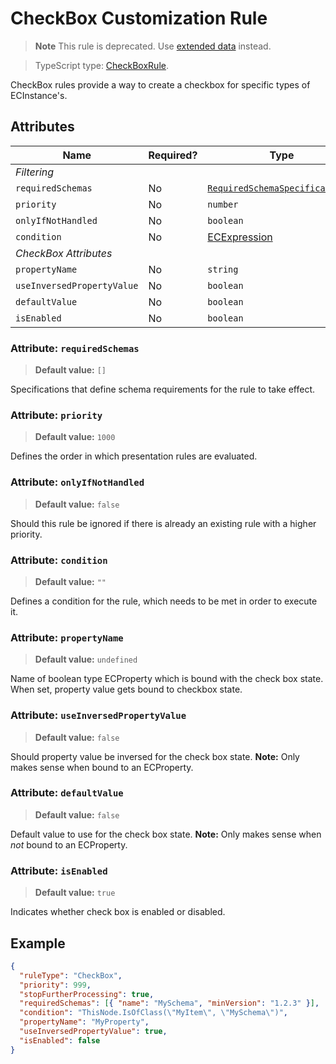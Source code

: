 # CheckBox Customization Rule

> **Note** This rule is deprecated. Use [extended data](./ExtendedDataUsage.md#customize-tree-node-item-checkbox) instead.

> TypeScript type: [CheckBoxRule]($presentation-common).

CheckBox rules provide a way to create a checkbox for specific types of ECInstance's.

## Attributes

| Name                       | Required? | Type                                                                 | Default     |
| -------------------------- | --------- | -------------------------------------------------------------------- | ----------- |
| *Filtering*                |
| `requiredSchemas`          | No        | [`RequiredSchemaSpecification[]`](../Advanced/SchemaRequirements.md) | `[]`        |
| `priority`                 | No        | `number`                                                             | `1000`      |
| `onlyIfNotHandled`         | No        | `boolean`                                                            | `false`     |
| `condition`                | No        | [ECExpression](./ECExpressions.md#rule-condition)                    | `""`        |
| *CheckBox Attributes*      |
| `propertyName`             | No        | `string`                                                             | `undefined` |
| `useInversedPropertyValue` | No        | `boolean`                                                            | `false`     |
| `defaultValue`             | No        | `boolean`                                                            | `false`     |
| `isEnabled`                | No        | `boolean`                                                            | `true`      |

### Attribute: `requiredSchemas`

> **Default value:** `[]`

Specifications that define schema requirements for the rule to take effect.

### Attribute: `priority`

> **Default value:** `1000`

Defines the order in which presentation rules are evaluated.

### Attribute: `onlyIfNotHandled`

> **Default value:** `false`

Should this rule be ignored if there is already an existing rule with a higher priority.

### Attribute: `condition`

> **Default value:** `""`

Defines a condition for the rule, which needs to be met in order to execute it.

### Attribute: `propertyName`

> **Default value:** `undefined`

Name of boolean type ECProperty which is bound with the check box state. When set, property value gets bound to checkbox state.

### Attribute: `useInversedPropertyValue`

> **Default value:** `false`

Should property value be inversed for the check box state. **Note:** Only makes sense when bound to an ECProperty.

### Attribute: `defaultValue`

> **Default value:** `false`

Default value to use for the check box state. **Note:** Only makes sense when *not* bound to an ECProperty.

### Attribute: `isEnabled`

> **Default value:** `true`

Indicates whether check box is enabled or disabled.

## Example

```JSON
{
  "ruleType": "CheckBox",
  "priority": 999,
  "stopFurtherProcessing": true,
  "requiredSchemas": [{ "name": "MySchema", "minVersion": "1.2.3" }],
  "condition": "ThisNode.IsOfClass(\"MyItem\", \"MySchema\")",
  "propertyName": "MyProperty",
  "useInversedPropertyValue": true,
  "isEnabled": false
}
```
